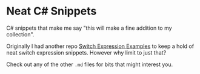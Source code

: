 # Neat C# Snippets
C# snippets that make me say "this will make a fine addition to my collection".

Originally I had another repo [Switch Expression Examples](https://github.com/nikouu/Switch-Expression-Examples) to keep a hold of neat switch expression snippets. However why limit to just that? 

Check out any of the other `.md` files for bits that might interest you.